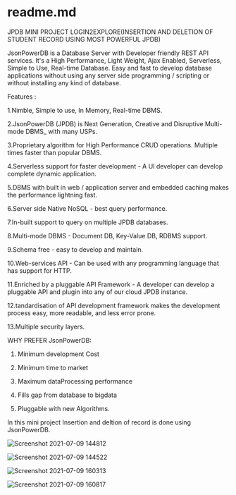 # readme.md
JPDB MINI PROJECT LOGIN2EXPLORE(INSERTION AND DELETION OF STUDENT RECORD USING MOST POWERFUL JPDB)

JsonPowerDB is a Database Server with Developer friendly REST API services. It's a High Performance, Light Weight, Ajax Enabled, Serverless, Simple to Use, Real-time Database. Easy and fast to develop database applications without using any server side programming / scripting or without installing any kind of database.

Features :

1.Nimble, Simple to use, In Memory, Real-time DBMS.

2.JsonPowerDB (JPDB) is Next Generation, Creative and Disruptive Multi-mode DBMS_ with many USPs.

3.Proprietary algorithm for High Performance CRUD operations. Multiple times faster than popular DBMS.

4.Serverless support for faster development - A UI developer can develop complete dynamic application.

5.DBMS with built in web / application server and embedded caching makes the performance lightning fast.

6.Server side Native NoSQL - best query performance.

7.In-built support to query on multiple JPDB databases.

8.Multi-mode DBMS - Document DB, Key-Value DB, RDBMS support.

9.Schema free - easy to develop and maintain.






10.Web-services API - Can be used with any programming language that has support for HTTP.

11.Enriched by a pluggable API Framework - A developer can develop a pluggable API and plugin into any of our cloud JPDB instance.

12.tandardisation of API development framework makes the development process easy, more readable, and less error prone.

13.Multiple security layers.



WHY PREFER JsonPowerDB:



1. Minimum development Cost



3. Minimum time to market


5. Maximum dataProcessing performance


7. Fills gap from database to bigdata


9. Pluggable with new Algorithms.


In this mini project Insertion and deltion of record is done using JsonPowerDB.


![Screenshot 2021-07-09 144812](https://user-images.githubusercontent.com/87073894/125066218-5cd1ba00-e0d0-11eb-98a1-49efb3f7a949.png)



![Screenshot 2021-07-09 144522](https://user-images.githubusercontent.com/87073894/125066421-9c98a180-e0d0-11eb-8871-6c4c4eed849a.png)



![Screenshot 2021-07-09 160313](https://user-images.githubusercontent.com/87073894/125066524-b76b1600-e0d0-11eb-9fa4-14e99b6aaf6f.png)

![Screenshot 2021-07-09 160817](https://user-images.githubusercontent.com/87073894/125066687-e8e3e180-e0d0-11eb-89ae-f5079475c5f3.png)
